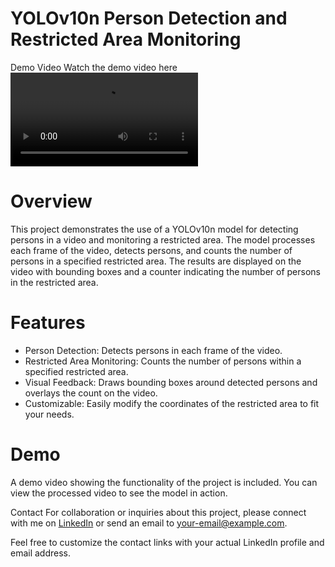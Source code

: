 # YOLOv10n Person Detection and Restricted Area Monitoring
Demo Video
Watch the demo video here
![Watch the Video](output.mp4)
# Overview
This project demonstrates the use of a YOLOv10n model for detecting persons in a video and monitoring a restricted area. The model processes each frame of the video, detects persons, and counts the number of persons in a specified restricted area. The results are displayed on the video with bounding boxes and a counter indicating the number of persons in the restricted area.

# Features
- Person Detection: Detects persons in each frame of the video.
- Restricted Area Monitoring: Counts the number of persons within a specified restricted area.
- Visual Feedback: Draws bounding boxes around detected persons and overlays the count on the video.
- Customizable: Easily modify the coordinates of the restricted area to fit your needs.
# Demo
A demo video showing the functionality of the project is included. You can view the processed video to see the model in action.

Contact
For collaboration or inquiries about this project, please connect with me on [LinkedIn](https://www.linkedin.com/in/yourprofile) or send an email to [your-email@example.com](mailto:your-email@example.com).

Feel free to customize the contact links with your actual LinkedIn profile and email address.


